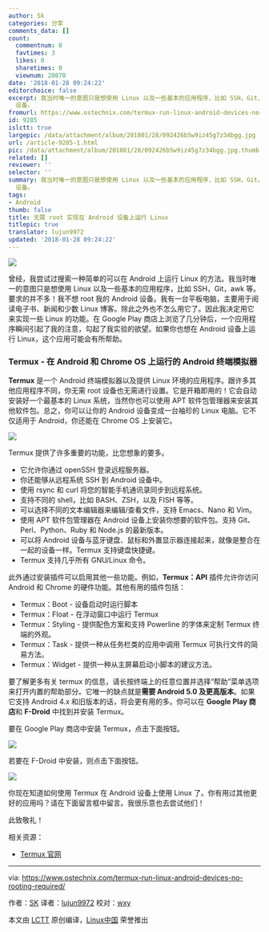 ```yaml
---
author: Sk
categories: 分享
comments_data: []
count:
  commentnum: 0
  favtimes: 3
  likes: 0
  sharetimes: 0
  viewnum: 20870
date: '2018-01-28 09:24:22'
editorchoice: false
excerpt: 我当时唯一的意图只是想使用 Linux 以及一些基本的应用程序，比如 SSH，Git，awk 等。要求的并不多！我不想 root 我的 Android
  设备。
fromurl: https://www.ostechnix.com/termux-run-linux-android-devices-no-rooting-required/
id: 9285
islctt: true
largepic: /data/attachment/album/201801/28/092426b5w9iz45g7z34bgg.jpg
url: /article-9285-1.html
pic: /data/attachment/album/201801/28/092426b5w9iz45g7z34bgg.jpg.thumb.jpg
related: []
reviewer: ''
selector: ''
summary: 我当时唯一的意图只是想使用 Linux 以及一些基本的应用程序，比如 SSH，Git，awk 等。要求的并不多！我不想 root 我的 Android
  设备。
tags:
- Android
thumb: false
title: 无需 root 实现在 Android 设备上运行 Linux
titlepic: true
translator: lujun9972
updated: '2018-01-28 09:24:22'
---
```


![](/data/attachment/album/201801/28/092426b5w9iz45g7z34bgg.jpg)


曾经，我尝试过搜索一种简单的可以在 Android 上运行 Linux 的方法。我当时唯一的意图只是想使用 Linux 以及一些基本的应用程序，比如 SSH，Git，awk 等。要求的并不多！我不想 root 我的 Android 设备。我有一台平板电脑，主要用于阅读电子书、新闻和少数 Linux 博客。除此之外也不怎么用它了。因此我决定用它来实现一些 Linux 的功能。在 Google Play 商店上浏览了几分钟后，一个应用程序瞬间引起了我的注意，勾起了我实验的欲望。如果你也想在 Android 设备上运行 Linux，这个应用可能会有所帮助。


### Termux - 在 Android 和 Chrome OS 上运行的 Android 终端模拟器


**Termux** 是一个 Android 终端模拟器以及提供 Linux 环境的应用程序。跟许多其他应用程序不同，你无需 root 设备也无需进行设置。它是开箱即用的！它会自动安装好一个最基本的 Linux 系统，当然你也可以使用 APT 软件包管理器来安装其他软件包。总之，你可以让你的 Android 设备变成一台袖珍的 Linux 电脑。它不仅适用于 Android，你还能在 Chrome OS 上安装它。


![](/data/attachment/album/201801/28/092427qdfflalzndzdvll2.png)


Termux 提供了许多重要的功能，比您想象的要多。


* 它允许你通过 openSSH 登录远程服务器。
* 你还能够从远程系统 SSH 到 Android 设备中。
* 使用 rsync 和 curl 将您的智能手机通讯录同步到远程系统。
* 支持不同的 shell，比如 BASH、ZSH，以及 FISH 等等。
* 可以选择不同的文本编辑器来编辑/查看文件，支持 Emacs、Nano 和 Vim。
* 使用 APT 软件包管理器在 Android 设备上安装你想要的软件包。支持 Git、Perl、Python、Ruby 和 Node.js 的最新版本。
* 可以将 Android 设备与蓝牙键盘、鼠标和外置显示器连接起来，就像是整合在一起的设备一样。Termux 支持键盘快捷键。
* Termux 支持几乎所有 GNU/Linux 命令。


此外通过安装插件可以启用其他一些功能。例如，**Termux：API** 插件允许你访问 Android 和 Chrome 的硬件功能。其他有用的插件包括：


* Termux：Boot - 设备启动时运行脚本
* Termux：Float - 在浮动窗口中运行 Termux
* Termux：Styling - 提供配色方案和支持 Powerline 的字体来定制 Termux 终端的外观。
* Termux：Task - 提供一种从任务栏类的应用中调用 Termux 可执行文件的简易方法。
* Termux：Widget - 提供一种从主屏幕启动小脚本的建议方法。


要了解更多有关 termux 的信息，请长按终端上的任意位置并选择“帮助”菜单选项来打开内置的帮助部分。它唯一的缺点就是**需要 Android 5.0 及更高版本**。如果它支持 Android 4.x 和旧版本的话，将会更有用的多。你可以在 **Google Play 商店**和 **F-Droid** 中找到并安装 Termux。


要在 Google Play 商店中安装 Termux，点击下面按钮。


[![](/data/attachment/album/201801/28/092427izx6r0xxr12xrx1e.png)](https://play.google.com/store/apps/details?id=com.termux)


若要在 F-Droid 中安装，则点击下面按钮。


[![](/data/attachment/album/201801/28/092428ar1u338drsu3fpsm.png)](https://f-droid.org/packages/com.termux/)


你现在知道如何使用 Termux 在 Android 设备上使用 Linux 了。你有用过其他更好的应用吗？请在下面留言框中留言。我很乐意也去尝试他们！


此致敬礼！


相关资源：


* [Termux 官网](https://termux.com/)




---


via: <https://www.ostechnix.com/termux-run-linux-android-devices-no-rooting-required/>


作者：[SK](https://www.ostechnix.com/author/sk/) 译者：[lujun9972](https://github.com/lujun9972) 校对：[wxy](https://github.com/wxy)


本文由 [LCTT](https://github.com/LCTT/TranslateProject) 原创编译，[Linux中国](https://linux.cn/) 荣誉推出